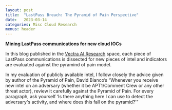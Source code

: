 ```yaml
---
layout: post
title:  "LastPass Breach: The Pyramid of Pain Perspective"
date:   2023-03-14
categories: Misc Cloud Research
menus: header
---
```



**Mining LastPass communications for new cloud IOCs**<br>

In this blog published in the [Vectra AI Research](https://www.vectra.ai/blogpost/lastpass-breach-the-pyramid-of-pain-perspective) space, each piece of LastPass communications is dissected for new pieces of intel and indicators are evaluated against the pyramind of pain model.     

In my evaluation of publicly available intel, I follow closely the advice given by author of the Pyramid of Pain, David Bianco’s “Whenever you receive new intel on an adversary (whether it be APT1/Comment Crew or any other threat actor), review it carefully against the Pyramid of Pain. For every paragraph, ask yourself ‘Is there anything here I can use to detect the adversary's activity, and where does this fall on the pyramid?’”      





